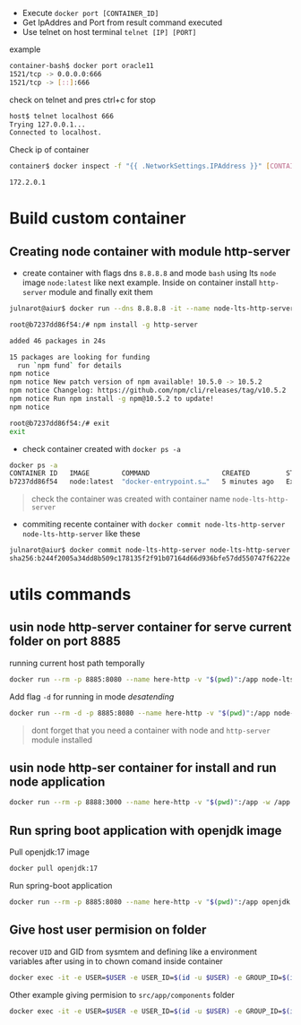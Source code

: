 - Execute `docker port [CONTAINER_ID]`
- Get IpAddres and Port from result command executed
- Use telnet on host terminal `telnet [IP] [PORT]`

example
```bash
container-bash$ docker port oracle11
1521/tcp -> 0.0.0.0:666
1521/tcp -> [::]:666
```

check on telnet and pres ctrl+c for stop

```bash
host$ telnet localhost 666
Trying 127.0.0.1...
Connected to localhost.
```

Check ip of container

```bash
container$ docker inspect -f "{{ .NetworkSettings.IPAddress }}" [CONTAINER_ID]

172.2.0.1
```

# Build custom container

## Creating node container with module http-server

- create container with flags dns `8.8.8.8` and mode `bash` using lts `node` image  `node:latest` like next example. Inside on container install `http-server` module  and finally exit them

```bash
julnarot@aiur$ docker run --dns 8.8.8.8 -it --name node-lts-http-server node:latest /bin/bash

root@b7237dd86f54:/# npm install -g http-server

added 46 packages in 24s

15 packages are looking for funding
  run `npm fund` for details
npm notice 
npm notice New patch version of npm available! 10.5.0 -> 10.5.2
npm notice Changelog: https://github.com/npm/cli/releases/tag/v10.5.2
npm notice Run npm install -g npm@10.5.2 to update!
npm notice 

root@b7237dd86f54:/# exit
exit

```

- check container created with `docker ps -a`
```bash
docker ps -a
CONTAINER ID   IMAGE        COMMAND                  CREATED         STATUS                      PORTS                    NAMES
b7237dd86f54   node:latest  "docker-entrypoint.s…"   5 minutes ago   Exited (0) 37 seconds ago                          node-lts-http-server
```
> check the container was created with container name `node-lts-http-server`
- commiting recente container with `docker commit node-lts-http-server node-lts-http-server` like these

```bash
julnarot@aiur$ docker commit node-lts-http-server node-lts-http-server
sha256:b244f2005a34dd8b509c178135f2f91b07164d66d936bfe57dd550747f6222e
```



# utils commands

## usin node http-server container for serve current folder on port 8885

running current host path temporally
```bash
docker run --rm -p 8885:8080 --name here-http -v "$(pwd)":/app node-lts-http-server http-server /app

```
Add flag `-d` for running in mode *desatending*
```bash
docker run --rm -d -p 8885:8080 --name here-http -v "$(pwd)":/app node-lts-http-server http-server /app
```
> dont forget that you need a container with node and `http-server` module installed
## usin node http-ser container for install and run node application

```bash
docker run --rm -p 8888:3000 --name here-http -v "$(pwd)":/app -w /app node-lts-http-server sh -c 'npm i && npm start'
```

## Run spring boot application with openjdk image
Pull openjdk:17 image
```bash
docker pull openjdk:17
```

Run spring-boot application
```bash
docker run --rm -p 8885:8080 --name here-http -v "$(pwd)":/app openjdk:17 sh -c 'cd app && ./mvnw spring-boot:run'  /app
```

## Give host user permision on folder
recover `UID` and GID from sysmtem and defining like a environment variables after using in to chown comand inside container
```bash
docker exec -it -e USER=$USER -e USER_ID=$(id -u $USER) -e GROUP_ID=$(id -g $USER) here-here bash -c 'chown $USER_ID:$GROUP_ID -R /app'
```
Other example giving permision to `src/app/components` folder 
```bash
docker exec -it -e USER=$USER -e USER_ID=$(id -u $USER) -e GROUP_ID=$(id -g $USER) here-here bash -c 'chown $USER_ID:$GROUP_ID -R src/app/components'
```
